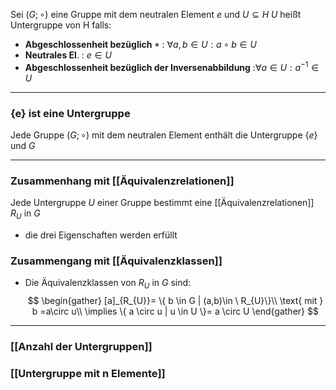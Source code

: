 Sei $(G; \circ)$ eine Gruppe mit dem neutralen Element $e$ und $U \subseteq H$
$U$ heißt Untergruppe von H falls: 
-  **Abgeschlossenheit bezüglich $\circ$** : $\forall a,b \in U: a \circ b \in U$
- **Neutrales El**. : $e \in U$
- **Abgeschlossenheit bezüglich der Inversenabbildung** :$\forall a \in U : a^{-1} \in U$
---
### {e} ist eine Untergruppe
Jede Gruppe $(G; \circ)$ mit dem neutralen Element enthält die Untergruppe $\{ e \}$ und $G$

---

### Zusammenhang mit [[Äquivalenzrelationen]]
Jede Untergruppe $U$ einer Gruppe bestimmt eine [[Äquivalenzrelationen]] $R_{U}$ in $G$
- die drei Eigenschaften werden erfüllt

### Zusammengang mit [[Äquivalenzklassen]]
- Die Äquivalenzklassen von $R_{U} \text{ in } G$ sind:
$$
\begin{gather}
[a]_{R_{U}}= \{ b \in G | (a,b)\in \ R_{U}\}\\
 \text{ mit } b =a\circ u\\
 \implies \{  a \circ u | u \in U \}= a \circ U
\end{gather}
$$
---
### [[Anzahl der Untergruppen]]
### [[Untergruppe mit n Elemente]]
